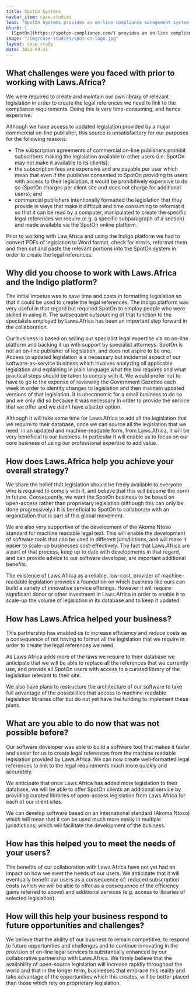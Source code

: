 ```yaml
---
title: SpotOn Systems
navbar_item: case-studies
lead: "SpotOn Systems provides an on-line compliance management system to enable clients to comply with environmental and health and safety legislation."
blurb: |
  [SpotOn](https://spoton-compliance.com/) provides an on-line compliance management system to enable clients to comply with environmental and health and safety legislation.
image: "/img/case-studies/spot-on-logo.jpg"
layout: case-study
date: 2021-09-21
---
```


## What challenges were you faced with prior to working with Laws.Africa?

We were required to create and maintain our own library of relevant legislation in order to create the legal references we need to link to the compliance requirements. Doing this is very time-consuming, and hence expensive.

Although we have access to updated legislation provided by a major commercial on-line publisher, this source is unsatisfactory for our purposes for the following reasons:

*   The subscription agreements of commercial on-line publishers prohibit subscribers making the legislation available to other users (i.e. SpotOn may not make it available to its clients);
*   the subscription fees are expensive and are payable per user which mean that even if the publisher consented to SpotOn providing its users with access to their legislation, it would be prohibitively expensive to do so (SpotOn charges per client site and does not charge for additional users); and
*   commercial publishers intentionally formatted the legislation that they provide in ways that make it difficult and time consuming to reformat it so that it can be read by a computer, manipulated to create the specific legal references we require (e.g. a specific subparagraph of a section) and made available via the SpotOn online platform.

Prior to working with Law.Africa and using the Indigo platform we had to convert PDFs of legislation to Word format, check for errors, reformat them and then cut and paste the relevant portions into the SpotOn system in order to create the legal references.

## Why did you choose to work with Laws.Africa and the Indigo platform?

The initial impetus was to save time and costs in formatting legislation so that it could be used to create the legal references. The Indigo platform was very useful in that regard but required SpotOn to employ people who were skilled in using it. The subsequent outsourcing of that function to the specialists employed by Laws.Africa has been an important step forward in the collaboration.

Our business is based on selling our specialist legal expertise via an on-line platform and backing it up with support by specialist attorneys. SpotOn is not an on-line publisher of legislation, and does not aspire to be one. Access to updated legislation is a necessary but incidental aspect of our software-as-service business which involves analyzing all applicable legislation and explaining in plain language what the law requires and what practical steps should be taken to comply with it. We would prefer not to have to go to the expense of reviewing the Government Gazettes each week in order to identify changes to legislation and then maintain updated versions of that legislation. It is uneconomic for a small business to do so and we only did so because it was necessary in order to provide the service that we offer and we didn’t have a better option.

Although it will take some time for Laws.Africa to add all the legislation that we require to their database, once we can source all the legislation that we need, in an updated and machine-readable form, from Laws.Africa, it will be very beneficial to our business. In particular it will enable us to focus on our core business of using our professional expertise to add value.

## How does Laws.Africa help you achieve your overall strategy?

We share the belief that legislation should be freely available to everyone who is required to comply with it, and believe that this will become the norm in future. Consequently, we want the SpotOn business to be based on open-access rather than proprietary legislation (although this can only be done progressively.) It is beneficial to SpotOn to collaborate with an organization that is part of this global movement.

We are also very supportive of the development of the Akoma Ntoso standard for machine readable legal text. This will enable the development of software tools that can be used in different jurisdictions, and will make it easier to scale-up businesses cost-effectively. The fact that Laws.Africa are a part of that process, keep up to date with developments in that regard, and can provide advice to our software developer, are important additional benefits.

The existence of Laws.Africa as a reliable, low-cost, provider of machine-readable legislation provides a foundation on which business like ours can build a variety of innovative service offerings. However it will require significant donor or other investment in Laws.Africa in order to enable it to scale-up the volume of legislation in its database and to keep it updated.

## How has Laws.Africa helped your business?

This partnership has enabled us to increase efficiency and reduce costs as a consequence of not having to format all the legislation that we require in order to create the legal references we need.

As Laws.Africa adds more of the laws we require to their database we anticipate that we will be able to replace all the references that we currently use, and provide all SpotOn users with access to a curated library of the legislation relevant to their site.

We also have plans to restructure the architecture of our software to take full advantage of the possibilities that access to machine-readable legislation libraries offer but do not yet have the funding to implement these plans.

## What are you able to do now that was not possible before?

Our software developer was able to build a software tool that makes it faster and easier for us to create legal references from the machine readable legislation provided by Laws.Africa. We can now create well-formatted legal references to link to the legal requirements much more quickly and accurately.

We anticipate that once Laws.Africa has added more legislation to their database, we will be able to offer SpotOn clients an additional service by providing curated libraries of open-access legislation from Laws.Africa for each of our client sites.

We can develop software based on an international standard (Akoma Ntoso) which will mean that it can be used much more easily in multiple jurisdictions, which will facilitate the development of the business.

## How has this helped you to meet the needs of your users?

The benefits of our collaboration with Laws.Africa have not yet had an impact on how we meet the needs of our users. We anticipate that it will eventually benefit our users as a consequence of: reduced subscription costs (which we will be able to offer as a consequence of the efficiency gains referred to above) and additional services (e.g. access to libraries of selected legislation).

## How will this help your business respond to future opportunities and challenges?

We believe that the ability of our business to remain competitive, to respond to future opportunities and challenges and to continue innovating in the provision of on-line legal services is substantially enhanced by our collaborative partnership with Laws.Africa. We firmly believe that the availability of open-source legislation will increase rapidly throughout the world and that in the longer term, businesses that embrace this reality and take advantage of the opportunities which this creates, will be better placed than those which rely on proprietary legislation.
